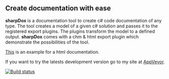 Create documentation with ease
------------------

**sharpDox** is a documentation tool to create c# code documentation of any type.
The tool creates a model of a given c# solution and passes it to the registered export plugins.
The plugins transform the model to a defined output. **sharpDox** comes with a chm & html export plugin which
demonstrate the possibilities of the tool.

[This](http://doc.sharpdox.de/en) is an example for a html documentation.

If you want to try the latests development version go to my site at [AppVeyor](https://ci.appveyor.com/project/Geaz/sharpdox/history).

[![Build status](https://ci.appveyor.com/api/projects/status/vwrl041pp9tm5xp6)](https://ci.appveyor.com/project/Geaz/sharpdox)